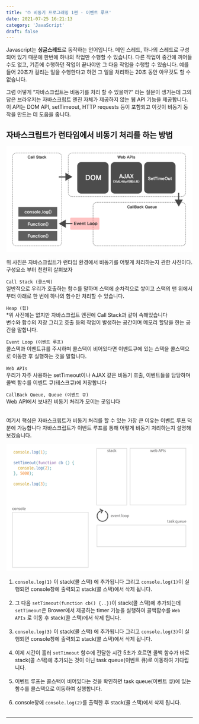 ```yaml
---
title: '⏰ 비동기 프로그래밍 1편 - 이벤트 루프'
date: 2021-07-25 16:21:13
category: 'JavaScript'
draft: false
---
```


Javascript는 **싱글스레드**로 동작하는 언어입니다. 메인 스레드, 하나의 스레드로 구성되어 있기 때문에 한번에 하나의 작업만 수행할 수 있습니다. 다른 작업이 중간에 끼어들 수도 없고, 기존에 수행하던 작업이 끝나야만 그 다음 작업을 수행할 수 있습니다. 예를들어 20초가 걸리는 일을 수행한다고 하면 그 일을 처리하는 20초 동안 아무것도 할 수 없습니다.

그럼 어떻게 “자바스크립트는 비동기를 처리 할 수 있을까?” 라는 질문이 생기는데 그의 답은 브라우저는 자바스크립트 엔진 자체가 제공하지 않는 웹 API 기능을 제공합니다. 이 API는 DOM API, setTimeout, HTTP requests 등이 포함되고 이것이 비동기 동작을 만드는 데 도움을 줍니다.

## 자바스크립트가 런타임에서 비동기 처리를 하는 방법

![](./images/event2.png) <br>

위 사진은 자바스크립트가 런타임 환경에서 비동기를 어떻게 처리하는지 관한 사진이다. 구성요소 부터 천천히 살펴보자

`Call Stack (콜스택)`<br>
일반적으로 우리가 호출하는 함수를 말하며 스택에 순차적으로 쌓이고 스택의 맨 위에서부터 아래로 한 번에 하나의 함수만 처리할 수 있습니다.

`Heap (힙)`<br> \*위 사진에는 없지만 자바스크립트 엔진에 Call Stack과 같이 속해있습니다<br>
변수와 함수의 저장 그리고 호출 등의 작업이 발생하는 공간이며 메모리 할당을 한는 공간을 말합니다.

`Event Loop (이벤트 루프)`<br>
콜스택과 이벤트큐를 주시하며 콜스택이 비어있다면 이벤트큐에 있는 스택을 콜스택으로 이동한 후 실행하는 것을 말합니다.

`Web APIs`<br>
우리가 자주 사용하는 setTimeout이나 AJAX 같은 비동기 호출, 이벤트들을 담당하며 콜백 함수를 이벤트 큐(테스크큐)에 저장합니다

`CallBack Queue, Queue (이벤트 큐)`<br>
Web API에서 보내진 비동기 처리가 모이는 곳입니다<br><br>

여기서 핵심은 자바스크립트가 비동기 처리를 할 수 있는 가장 큰 이유는 이벤트 루프 덕분에 가능합니다 자바스크립트가 이벤트 루프를 통해 어떻게 비동기 처리하는지 설명해보겠습니다.

![](./images/event5.gif) <br>

1. `console.log(1)` 이 stack(콜 스택) 에 추가됩니다 그리고 `console.log(1)`이 실행되면 console창에 출력되고 stack(콜 스택)에서 삭제 됩니다.<br><br>
2. 그 다음 `setTimeout(function cb() {..})`이 stack(콜 스택)에 추가되는데 `setTimeout`은 Brower에서 제공하는 timer 기능을 실행하여 콜백함수를 `Web APIs` 로 이동 후 stack(콜 스택)에서 삭제 됩니다.<br><br>
3. `console.log(3)` 이 stack(콜 스택) 에 추가됩니다 그리고 `console.log(3)`이 실행되면 console창에 출력되고 stack(콜 스택)에서 삭제 됩니다.<br><br>
4. 이제 시간이 흘러 `setTimeout` 함수에 전달한 시간 5초가 흐르면 콜백 함수가 바로 stack(콜 스택)에 추가되는 것이 아닌 task queue(이벤트 큐)로 이동하여 기다립니다.<br><br>
5. 이벤트 루프는 콜스택이 비어있다는 것을 확인하면 task queue(이벤트 큐)에 있는 함수를 콜스택으로 이동하여 실행합니다.<br><br>
6. console창에 `console.log(2)`를 출력한 후 stack(콜 스택)에서 삭제 됩니다.<br><br>

<!--
하지만 이벤트 루프를 통해 비동기 작업이 가능하며 어떻게 비동기 처리가 되는지 알아보겠습니다.

먼저 브라우저는 자바스크립트 엔진만으로 동작하지 않고 Web APIs 와 이벤트 큐(테스크 큐) 그리고 이들을 통제하기 위해 이벤트 루프 가 존재합니다. 각 역할에 대해 알아보겠습니다. -->

<!-- ![](./images/event1.png) <br> -->

---

<!-- ![](./images/event2.png) <br> -->

<!-- 기본적인 동작원리를 위 사진과 같이 표시할 수 있습니다.<br><br>
함수를 호출하게 되면 콜스택에 순차적으로 쌓이며 실행되다가 **AJAX나 setTimeout , 비동기, 이벤트가 호출되다면 콜스택에서** `WebAPIs`로 이동한 후 비동기 작업을 수행하여 콜백 함수를 <span style="color : green">이벤트큐(테스크 큐)에 넘겨 주고 콜스택에 쌓여 있는 함수가 없을 경우 이벤트 큐에서 콜스택으로 전달하여 실행됩니다.</span>
<br><br>
 있던 비동기 작업이 완료되어<span style="color : green"> 콜백 함수(cb)가 이벤트큐(태스크큐)로 이동합니다</span>
실행 과정을 예로 들어 좀 더 자세히 보겠습니다. -->
